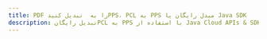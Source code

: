 ---title: PDF را به  تبدیل کنیدPPS، PCL به PPS مبدل رایگان یا Java SDKdescription: تبدیل رایگانPCL به PPS با استفاده از Java Cloud APIs & SDK همچنین اسناد PDF را در Cloud ایجاد، ویرایش و رندر کنید.---